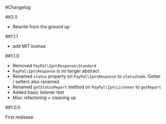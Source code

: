#Changelog

##2.0

- Rewrite from the ground up

##1.1.1

- add MIT license

##1.1.0

- Removed ``PayPal\Ipn\Response\Standard``
- ``PayPal\Ipn\Response`` is no longer abstract
- Renamed ``status`` property on ``PayPal\Ipn\Response`` to ``statusCode``. Getter / setters also renamed
- Renamed ``getStatusReport`` method on ``PayPal\Ipn\Listener`` to ``getReport``
- Added basic listener test
- Misc refactoring + cleaning up

##1.0.0

First realease
